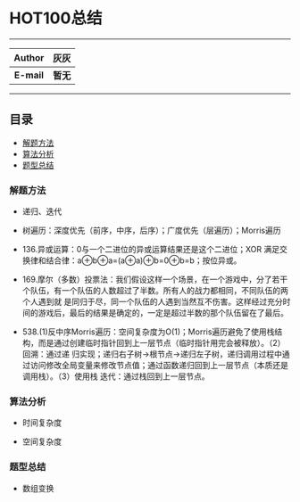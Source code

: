 HOT100总结
=========

****
	
| Author      | 灰灰 |
| :---------: | :-----:|
| **E-mail**  | **暂无** |

****

## 目录
* [解题方法](#解题方法)
* [算法分析](#算法分析)
* [题型总结](#题型总结)

### 解题方法
* 递归、迭代
     
* 树遍历：深度优先（前序，中序，后序）；广度优先（层遍历）；Morris遍历

* 136.异或运算：0与一个二进位的异或运算结果还是这个二进位；XOR 满足交换律和结合律：a⊕b⊕a=(a⊕a)⊕b=0⊕b=b；按位异或。
     
* 169.摩尔（多数）投票法：我们假设这样一个场景，在一个游戏中，分了若干个队伍，有一个队伍的人数超过了半数。所有人的战力都相同，不同队伍的两个人遇到就         是同归于尽，同一个队伍的人遇到当然互不伤害。这样经过充分时间的游戏后，最后的结果是确定的，一定是超过半数的那个队伍留在了最后。
     
* 538.(1)反中序Morris遍历：空间复杂度为O(1)；Morris遍历避免了使用栈结构，而是通过创建临时指针回到上一层节点（临时指针用完会被释放）。（2）回溯：通过递       归实现；递归右子树->根节点->递归左子树，递归调用过程中通过访问修改全局变量来修改节点值；通过函数递归回到上一层节点（本质还是调用栈）。（3）使用栈       迭代：通过栈回到上一层节点。

### 算法分析
* 时间复杂度
     
* 空间复杂度


### 题型总结
* 数组变换
